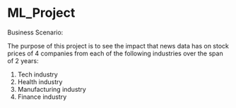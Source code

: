 # ML_Project

Business Scenario:

The purpose of this project is to see the impact that news data has on stock prices of 4 companies from each of the following industries over the span of 2 years:

1. Tech industry​
2. Health industry​
3. Manufacturing industry​
4. Finance industry​
